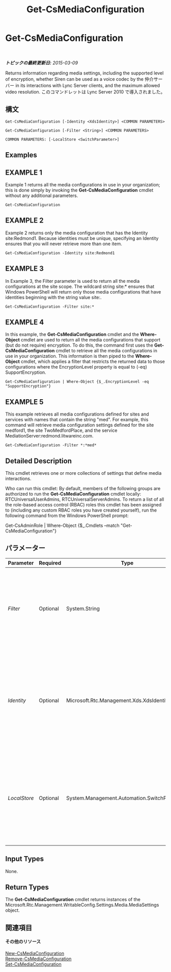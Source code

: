 ﻿---
title: Get-CsMediaConfiguration
TOCTitle: Get-CsMediaConfiguration
ms:assetid: 071c1733-07c3-4075-8745-367634e37941
ms:mtpsurl: https://technet.microsoft.com/ja-jp/library/Gg398128(v=OCS.15)
ms:contentKeyID: 48271148
ms.date: 05/19/2016
mtps_version: v=OCS.15
ms.translationtype: HT
---

# Get-CsMediaConfiguration

 

_**トピックの最終更新日:** 2015-03-09_

Returns information regarding media settings, including the supported level of encryption, whether Siren can be used as a voice codec by the 仲介サーバー in its interactions with Lync Server clients, and the maximum allowed video resolution. このコマンドレットは Lync Server 2010 で導入されました。

## 構文

    Get-CsMediaConfiguration [-Identity <XdsIdentity>] <COMMON PARAMETERS>

    Get-CsMediaConfiguration [-Filter <String>] <COMMON PARAMETERS>

    COMMON PARAMETERS: [-LocalStore <SwitchParameter>]

## Examples

## EXAMPLE 1

Example 1 returns all the media configurations in use in your organization; this is done simply by invoking the **Get-CsMediaConfiguration** cmdlet without any additional parameters.

    Get-CsMediaConfiguration

## EXAMPLE 2

Example 2 returns only the media configuration that has the Identity site:Redmond1. Because identities must be unique, specifying an Identity ensures that you will never retrieve more than one item.

    Get-CsMediaConfiguration -Identity site:Redmond1

## EXAMPLE 3

In Example 3, the Filter parameter is used to return all the media configurations at the site scope. The wildcard string site:\* ensures that Windows PowerShell will return only those media configurations that have identities beginning with the string value site:.

    Get-CsMediaConfiguration -Filter site:*

## EXAMPLE 4

In this example, the **Get-CsMediaConfiguration** cmdlet and the **Where-Object** cmdlet are used to return all the media configurations that support (but do not require) encryption. To do this, the command first uses the **Get-CsMediaConfiguration** cmdlet to retrieve all the media configurations in use in your organization. This information is then piped to the **Where-Object** cmdlet, which applies a filter that restricts the returned data to those configurations where the EncryptionLevel property is equal to (-eq) SupportEncryption.

    Get-CsMediaConfiguration | Where-Object {$_.EncryptionLevel -eq "SupportEncryption"}

## EXAMPLE 5

This example retrieves all media configurations defined for sites and services with names that contain the string "med". For example, this command will retrieve media configuration settings defined for the site medford1, the site TwoMedfordPlace, and the service MediationServer:redmond.litwareinc.com.

    Get-CsMediaConfiguration -Filter *:*med*

## Detailed Description

This cmdlet retrieves one or more collections of settings that define media interactions.

Who can run this cmdlet: By default, members of the following groups are authorized to run the **Get-CsMediaConfiguration** cmdlet locally: RTCUniversalUserAdmins, RTCUniversalServerAdmins. To return a list of all the role-based access control (RBAC) roles this cmdlet has been assigned to (including any custom RBAC roles you have created yourself), run the following command from the Windows PowerShell prompt:

Get-CsAdminRole | Where-Object {$\_.Cmdlets –match "Get-CsMediaConfiguration"}

## パラメーター


<table>
<colgroup>
<col style="width: 25%" />
<col style="width: 25%" />
<col style="width: 25%" />
<col style="width: 25%" />
</colgroup>
<thead>
<tr class="header">
<th>Parameter</th>
<th>Required</th>
<th>Type</th>
<th>Description</th>
</tr>
</thead>
<tbody>
<tr class="odd">
<td><p><em>Filter</em></p></td>
<td><p>Optional</p></td>
<td><p>System.String</p></td>
<td><p>This parameter filters the results of the Get operation based on the wildcard value passed to this parameter.</p></td>
</tr>
<tr class="even">
<td><p><em>Identity</em></p></td>
<td><p>Optional</p></td>
<td><p>Microsoft.Rtc.Management.Xds.XdsIdentity</p></td>
<td><p>The unique identifier of the media configuration you want to retrieve. This identifier specifies the scope at which this configuration is applied (global, site, or service).</p></td>
</tr>
<tr class="odd">
<td><p><em>LocalStore</em></p></td>
<td><p>Optional</p></td>
<td><p>System.Management.Automation.SwitchParameter</p></td>
<td><p>Retrieves the media configuration information from the local replica of the 中央管理ストア, rather than from the 中央管理ストア itself.</p></td>
</tr>
</tbody>
</table>


## Input Types

None.

## Return Types

The **Get-CsMediaConfiguration** cmdlet returns instances of the Microsoft.Rtc.Management.WritableConfig.Settings.Media.MediaSettings object.

## 関連項目

#### その他のリソース

[New-CsMediaConfiguration](new-csmediaconfiguration.md)  
[Remove-CsMediaConfiguration](remove-csmediaconfiguration.md)  
[Set-CsMediaConfiguration](set-csmediaconfiguration.md)

